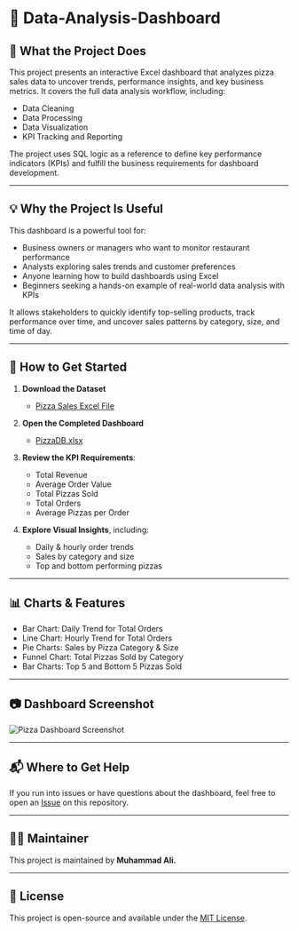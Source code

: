# 🍕 Data-Analysis-Dashboard

## 📌 What the Project Does

This project presents an interactive Excel dashboard that analyzes pizza sales data to uncover trends, performance insights, and key business metrics. It covers the full data analysis workflow, including:

- Data Cleaning  
- Data Processing  
- Data Visualization  
- KPI Tracking and Reporting  

The project uses SQL logic as a reference to define key performance indicators (KPIs) and fulfill the business requirements for dashboard development.

---

## 💡 Why the Project Is Useful

This dashboard is a powerful tool for:
- Business owners or managers who want to monitor restaurant performance  
- Analysts exploring sales trends and customer preferences  
- Anyone learning how to build dashboards using Excel  
- Beginners seeking a hands-on example of real-world data analysis with KPIs  

It allows stakeholders to quickly identify top-selling products, track performance over time, and uncover sales patterns by category, size, and time of day.

---

## 🚀 How to Get Started

1. **Download the Dataset**  
   - [Pizza Sales Excel File](https://github.com/HaiderrX/Data-Analysis_Dashboard/blob/main/pizza_sales%20excel%20file.xlsx)

2. **Open the Completed Dashboard**  
   - [PizzaDB.xlsx](https://github.com/HaiderrX/Data-Analysis_Dashboard/blob/main/PizzaDB.xlsx)

3. **Review the KPI Requirements**:
   - Total Revenue  
   - Average Order Value  
   - Total Pizzas Sold  
   - Total Orders  
   - Average Pizzas per Order

4. **Explore Visual Insights**, including:
   - Daily & hourly order trends  
   - Sales by category and size  
   - Top and bottom performing pizzas

---

## 📊 Charts & Features

- Bar Chart: Daily Trend for Total Orders  
- Line Chart: Hourly Trend for Total Orders  
- Pie Charts: Sales by Pizza Category & Size  
- Funnel Chart: Total Pizzas Sold by Category  
- Bar Charts: Top 5 and Bottom 5 Pizzas Sold  

---

## 📷 Dashboard Screenshot

![Pizza Dashboard Screenshot](https://github.com/user-attachments/assets/fd8a1f82-bc1d-4ada-bb82-12660dd3a4a7)

---

## 📬 Where to Get Help

If you run into issues or have questions about the dashboard, feel free to open an [Issue](https://github.com/HaiderrX/Data-Analysis_Dashboard/issues) on this repository.

---

## 👨‍💻 Maintainer

This project is maintained by **Muhammad Ali.**  

---

## 📄 License

This project is open-source and available under the [MIT License](LICENSE).
